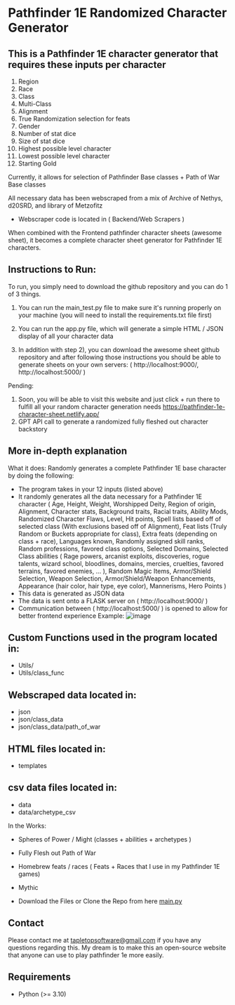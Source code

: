 # Pathfinder 1E Randomized Character Generator  

## This is a Pathfinder 1E character generator that requires these inputs per character

1) Region
2) Race
3) Class
4) Multi-Class
5) Alignment
6) True Randomization selection for feats
7) Gender
8) Number of stat dice
9) Size of stat dice
10) Highest possible level character
11) Lowest possible level character
12) Starting Gold

Currently, it allows for selection of Pathfinder Base classes + Path of War Base classes

All necessary data has been webscraped from a mix of Archive of Nethys, d20SRD, and library of Metzofitz
- Webscraper code is located in ( Backend/Web Scrapers ) 

When combined with the Frontend pathfinder character sheets (awesome sheet), it becomes a complete character sheet generator for Pathfinder 1E characters.

## Instructions to Run:
To run, you simply need to download the github repository and you can do 1 of 3 things.

1) You can run the main_test.py file to make sure it's running properly on your machine (you will need to install the requirements.txt file first)

2) You can run the app.py file, which will generate a simple HTML / JSON display of all your character data

3) In addition with step 2), you can download the awesome sheet github repository and after following those instructions you should be able to generate sheets on your own servers:
   ( http://localhost:9000/, http://localhost:5000/ )

Pending:
1) Soon, you will be able to visit this website and just click + run there to fulfill all your random character generation needs
https://pathfinder-1e-character-sheet.netlify.app/
2) GPT API call to generate a randomized fully fleshed out character backstory

## More in-depth explanation
What it does:
Randomly generates a complete Pathfinder 1E base character by doing the following:
- The program takes in your 12 inputs (listed above)
- It randomly generates all the data necessary for a Pathfinder 1E character
  ( Age, Height, Weight, Worshipped Deity, Region of origin, Alignment, Character stats, Background traits, Racial traits, Ability Mods, Randomized Character Flaws, Level, Hit points, Spell lists based off of selected class (With exclusions based off of Alignment), Feat lists (Truly Random or Buckets appropriate for class), Extra feats (depending on class + race), Languages known, Randomly assigned skill ranks, Random professions, favored class options, Selected Domains, Selected Class abilities ( Rage powers, arcanist exploits, discoveries, rogue talents, wizard school, bloodlines, domains, mercies, cruelties, favored terrains, favored enemies, ... ), Random Magic Items, Armor/Shield Selection, Weapon Selection, Armor/Shield/Weapon Enhancements, Appearance (hair color, hair type, eye color), Mannerisms, Hero Points )
- This data is generated as JSON data
- The data is sent onto a FLASK server on ( http://localhost:9000/ )
- Communication between ( http://localhost:5000/ ) is opened to allow for better frontend experience
Example:
![image](https://github.com/The-Data-is-a-lie/Pathfinder_Char_Creator/assets/129898955/eeed6327-5630-4bed-b3f7-f3aac8db7fe7)


## Custom Functions used in the program located in:
- Utils/
- Utils/class_func

## Webscraped data located in:
- json
- json/class_data
- json/class_data/path_of_war

## HTML files located in:
- templates

## csv data files located in:
- data
- data/archetype_csv

In the Works:
- Spheres of Power / Might (classes + abilities + archetypes )
- Fully Flesh out Path of War
- Homebrew feats / races ( Feats + Races that I use in my Pathfinder 1E games)
- Mythic

- Download the Files or Clone the Repo from here [main.py](https://github.com/Daniel-Grkinich/Pathfinder_Char_Creator.git)  

## Contact
Please contact me at tapletopsoftware@gmail.com if you have any questions regarding this. My dream is to make this an open-source website that anyone can use to play pathfinder 1e more easily.

## Requirements
 - Python (>= 3.10)

